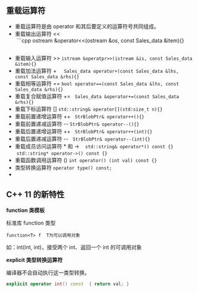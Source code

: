 ## 重载运算符

* 重载运算符是由 operator 和其后要定义的运算符号共同组成。
* 重载输出运算符 <<            
  ```cpp
  ostream &operator<<(ostream &os, const Sales_data &item){}
  ```
* 重载输入运算符 >>            `istream &operatpr>>(istream &is, const Sales_data &item){}`
* 重载加法运算符 +             `Sales_data operator+(const Sales_data &lhs, const Sales_data &rhs){}`
* 重载相等运算符 ==            `bool operator==(const Sales_data &lhs, const Sales_data &rhs){}`
* 重载复合赋值运算符 +=         `Sales_data &operator+=(const Sales_data &rhs){}`
* 重载下标运算符 []             `std::string& operator[](std:size_t n){}`
* 重载前置递增运算符 ++         `StrBlobPtr& operator++(){}`
* 重载前置递减运算符 --         `StrBlobPtr& operator--(){}`
* 重载后置递增运算符 ++         `StrBlobPtr& operator++(int){}`
* 重载后置递减运算符 --         `StrBlobPtr& operator--(int){}`
* 重载成员访问运算符 * 和 ->    `std::string& operator*() const {}`    `std::string* operator->() const {}`
* 重载函数调用运算符 ()         `int operator() (int val) const {}`
* 类型转换运算符                `operator type() const;`
* 

## C++ 11 的新特性

**function 类模板**

标准库 function 类型

`function<T> f  T为可以调用对象` 

如：int(int, int)，接受两个 int、返回一个 int 的可调用对象

**explicit 类型转换运算符**

编译器不会自动执行这一类型转换。

```cpp
explicit operator int() const  { return val; }
```
